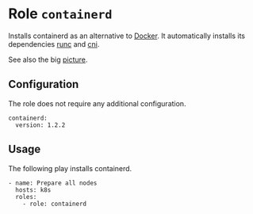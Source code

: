 # Role `containerd`

Installs containerd as an alternative to [Docker](../docker). It automatically installs its dependencies [runc](../runc) and [cni](../cni).

See also the big [picture](../../docs/roles.md).

## Configuration

The role does not require any additional configuration.

```ansible
containerd:
  version: 1.2.2
```

## Usage

The following play installs containerd.

```ansible
- name: Prepare all nodes
  hosts: k8s
  roles:
    - role: containerd
```
